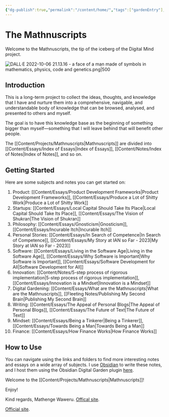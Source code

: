 ```yaml
---
{"dg-publish":true,"permalink":"/content/home/","tags":["gardenEntry"],"noteIcon":"2"}
---
```


# The Mathnuscripts

Welcome to the Mathnuscripts, the tip of the iceberg of the Digital Mind project.

![DALL·E 2022-10-06 21.13.16 - a face of a man made of symbols in mathematics, physics, code and genetics.png|500](/img/user/Media/DALL%C2%B7E%202022-10-06%2021.13.16%20-%20a%20face%20of%20a%20man%20made%20of%20symbols%20in%20mathematics,%20physics,%20code%20and%20genetics.png)
## Introduction

This is a long-term project to collect the ideas, thoughts, and knowledge that I have and nurture them into a comprehensive, navigable, and understandable body of knowledge that can be browsed, analysed, and presented to others and myself.

The goal is to have this knowledge base as the beginning of something bigger than myself—something that I will leave behind that will benefit other people.

The [[Content/Projects/Mathnuscripts\|Mathnuscripts]] are divided into [[Content/Essays/Index of Essays\|Index of Essays]], [[Content/Notes/Index of Notes\|Index of Notes]], and so on.

## Getting Started

Here are some subjects and notes you can get started on: 
1. Product: [[Content/Essays/Product Development Frameworks\|Product Development Frameworks]], [[Content/Essays/Produce a Lot of Shitty Work\|Produce a Lot of Shitty Work]]
2. Startups: [[Content/Essays/Local Capital Should Take Its Place\|Local Capital Should Take Its Place]], [[Content/Essays/The Vision of Shukran\|The Vision of Shukran]]
3. Philosophy: [[Content/Essays/Gnosticism\|Gnosticism]], [[Content/Essays/Incurable Itch\|Incurable Itch]]
4. Personal Stories: [[Content/Essays/In Search of Competence\|In Search of Competence]], [[Content/Essays/My Story at IAN so Far - 2023\|My Story at IAN so Far - 2023]]
5. Software: [[Content/Essays/Living in the Software Age\|Living in the Software Age]], [[Content/Essays/Why Software is Important\|Why Software is Important]], [[Content/Essays/Software Development for All\|Software Development for All]]
6. Innovation: [[Content/Notes/5-step process of rigorous implementation\|5-step process of rigorous implementation]], [[Content/Essays/Innovation is a Mindset\|Innovation is a Mindset]]
7. Digital Gardening: [[Content/Essays/What are the Mathnuscripts\|What are the Mathnuscripts]], [[Fleeting Notes/Publishing My Second Brain\|Publishing My Second Brain]]
8. Writing: [[Content/Essays/The Appeal of Personal Blogs\|The Appeal of Personal Blogs]], [[Content/Essays/The Future of Text\|The Future of Text]]
9. Mindset: [[Content/Essays/Being a Tinkerer\|Being a Tinkerer]], [[Content/Essays/Towards Being a Man\|Towards Being a Man]]
10. Finance: [[Content/Essays/How Finance Works\|How Finance Works]]

## How to Use

You can navigate using the links and folders to find more interesting notes and essays on a wide array of subjects. I use [Obsidian](https://obsidian.md/) to write these notes, and I host them using the Obsidian Digital Garden plugin [here](https://github.com/oleeskild/obsidian-digital-garden).

Welcome to the [[Content/Projects/Mathnuscripts\|Mathnuscripts]]!

Enjoy!

Kind regards,
Mathenge Waweru.
[Offical site](https://mwaweru.com).
 
[Official site](https://mwaweru.com).